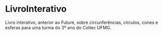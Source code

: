 # LivroInterativo
Livro interativo, anterior ao Future, sobre circunferências, círculos, cones e esferas para uma turma do 3º ano do Coltec UFMG.
